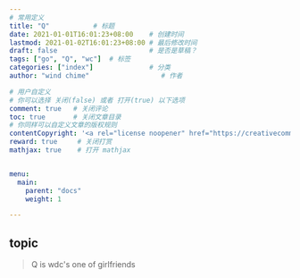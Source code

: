 ```yaml
---
# 常用定义
title: "Q"           # 标题
date: 2021-01-01T16:01:23+08:00    # 创建时间
lastmod: 2021-01-02T16:01:23+08:00 # 最后修改时间
draft: false                       # 是否是草稿？
tags: ["go", "Q", "wc"]  # 标签
categories: ["index"]              # 分类
author: "wind chime"                  # 作者

# 用户自定义
# 你可以选择 关闭(false) 或者 打开(true) 以下选项
comment: true   # 关闭评论
toc: true       # 关闭文章目录
# 你同样可以自定义文章的版权规则
contentCopyright: '<a rel="license noopener" href="https://creativecommons.org/licenses/by-nc-nd/4.0/" target="_blank">CC BY-NC-ND 4.0</a>'
reward: true	 # 关闭打赏
mathjax: true    # 打开 mathjax


menu:
  main:
    parent: "docs"
    weight: 1

---
```


## topic

> Q  is wdc's  one of girlfriends
